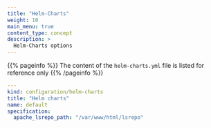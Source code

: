 ```yaml
---
title: "Helm-Charts"
weight: 10
main_menu: true
content_type: concept
description: >
  Helm-Charts options
---
```


{{% pageinfo %}}
The content of the `helm-charts.yml` file is listed for reference only
{{% /pageinfo %}}

```yaml
---
kind: configuration/helm-charts
title: "Helm charts"
name: default
specification:
  apache_lsrepo_path: "/var/www/html/lsrepo"

```
